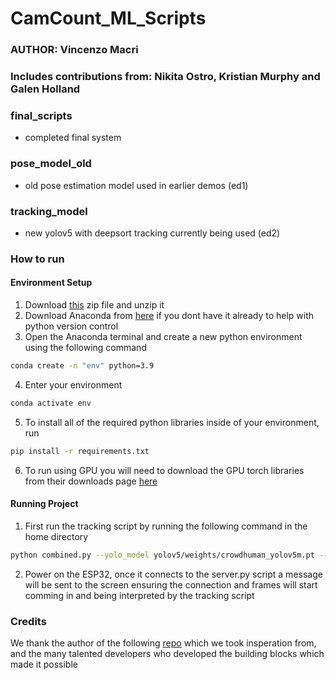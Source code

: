 # CamCount_ML_Scripts
### AUTHOR: Vincenzo Macri
### Includes contributions from: Nikita Ostro, Kristian Murphy and Galen Holland

### final_scripts
* completed final system

### pose_model_old
* old pose estimation model used in earlier demos (ed1)

### tracking_model
* new yolov5 with deepsort tracking currently being used (ed2)

### How to run
#### Environment Setup
1. Download [this](https://drive.google.com/file/d/1292jtIwJK7QjCxXd8JIW_wczTqqaTZfk/view?usp=share_link) zip file and unzip it
2. Download Anaconda from [here](https://www.anaconda.com/) if you dont have it already to help with python version control
3. Open the Anaconda terminal and create a new python environment using the following command
```bash
conda create -n "env" python=3.9
```
4. Enter your environment
```bash
conda activate env 
```
5. To install all of the required python libraries inside of your environment, run 
```bash
pip install -r requirements.txt
```
6. To run using GPU you will need to download the GPU torch libraries from their downloads page [here](https://pytorch.org/)
#### Running Project
1. First run the tracking script by running the following command in the home directory
```bash
python combined.py --yolo_model yolov5/weights/crowdhuman_yolov5m.pt --classes 0 --half --reset_count True
```
2. Power on the ESP32, once it connects to the server.py script a message will be sent to the screen ensuring the connection and frames will start comming in and being interpreted by the tracking script

### Credits
We thank the author of the following [repo](https://github.com/mikel-brostrom/yolov8_tracking) which we took insperation from, and the many talented developers who developed the building blocks which made it possible
